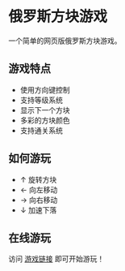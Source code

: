 # 俄罗斯方块游戏

一个简单的网页版俄罗斯方块游戏。

## 游戏特点

- 使用方向键控制
- 支持等级系统
- 显示下一个方块
- 多彩的方块颜色
- 支持通关系统

## 如何游玩

- ↑ 旋转方块
- ← 向左移动
- → 向右移动
- ↓ 加速下落

## 在线游玩

访问 [游戏链接](https://你的用户名.github.io/仓库名/) 即可开始游玩！ 